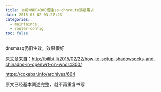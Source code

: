 ```yaml
---
title: 自用WNDR4300搭建ss+chnroute满足需求
date: 2015-03-02 03:27:23
categories:
  - maintaince
  - router-config
toc: false
---
```

dnsmasq仍旧生效，效果很好
 
原文章来自：http://bilibi.li/2015/02/22/how-to-setup-shadowsocks-and-chinadns-in-openwrt-on-wndr4300/

https://cokebar.info/archives/664


原文已经基本阐述完整，就不再重复书写